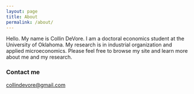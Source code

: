```yaml
---
layout: page
title: About
permalink: /about/
---
```


Hello. My name is Collin DeVore. I am a doctoral economics student at the University of Oklahoma. My research is in industrial organization and applied microeconomics. Please feel free to browse my site and learn more about me and my research.

### Contact me

[collindevore@gmail.com](mailto:collindevore@gmail.com)
